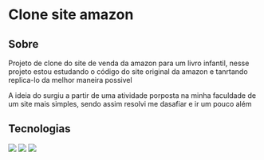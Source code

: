 
<h1> Clone site amazon </h1>

<h2>Sobre</h2>
<p>Projeto de clone do site de venda da amazon para um livro infantil, nesse projeto estou estudando o código do site original da amazon e tanrtando replica-lo da melhor maneira possivel</p>
<p>A ideia do surgiu a partir de uma atividade porposta na minha faculdade de um site mais simples, sendo assim resolvi me dasafiar e ir um pouco além</p>

## Tecnologias
 <div>
   <img src="https://img.shields.io/badge/HTML-239120?style=for-the-badge&logo=html5&logoColor=white">
   <img src="https://img.shields.io/badge/CSS-239120?&style=for-the-badge&logo=css3&logoColor=white">
   <img src="https://img.shields.io/badge/JavaScript-F7DF1E?style=for-the-badge&logo=javascript&logoColor=black">
 </div>
